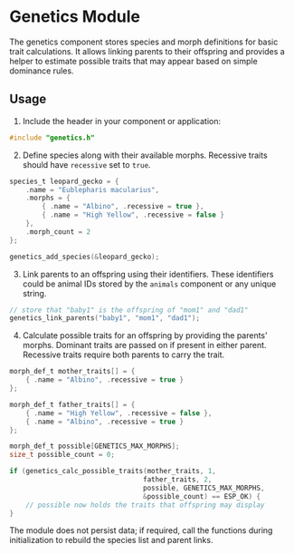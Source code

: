 # Genetics Module

The genetics component stores species and morph definitions for basic trait calculations.
It allows linking parents to their offspring and provides a helper to estimate
possible traits that may appear based on simple dominance rules.

## Usage

1. Include the header in your component or application:

```c
#include "genetics.h"
```

2. Define species along with their available morphs. Recessive traits should have
   `recessive` set to `true`.

```c
species_t leopard_gecko = {
    .name = "Eublepharis macularius",
    .morphs = {
        { .name = "Albino", .recessive = true },
        { .name = "High Yellow", .recessive = false }
    },
    .morph_count = 2
};

genetics_add_species(&leopard_gecko);
```

3. Link parents to an offspring using their identifiers. These identifiers could
   be animal IDs stored by the `animals` component or any unique string.

```c
// store that "baby1" is the offspring of "mom1" and "dad1"
genetics_link_parents("baby1", "mom1", "dad1");
```

4. Calculate possible traits for an offspring by providing the parents' morphs.
   Dominant traits are passed on if present in either parent. Recessive traits
   require both parents to carry the trait.

```c
morph_def_t mother_traits[] = {
    { .name = "Albino", .recessive = true }
};

morph_def_t father_traits[] = {
    { .name = "High Yellow", .recessive = false },
    { .name = "Albino", .recessive = true }
};

morph_def_t possible[GENETICS_MAX_MORPHS];
size_t possible_count = 0;

if (genetics_calc_possible_traits(mother_traits, 1,
                                 father_traits, 2,
                                 possible, GENETICS_MAX_MORPHS,
                                 &possible_count) == ESP_OK) {
    // possible now holds the traits that offspring may display
}
```

The module does not persist data; if required, call the functions during
initialization to rebuild the species list and parent links.

